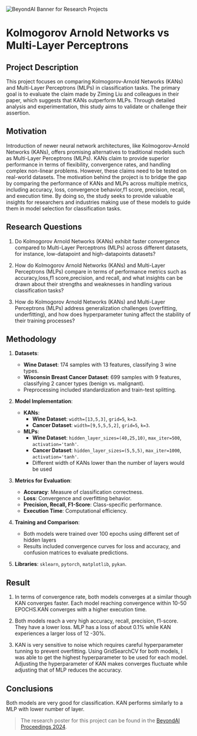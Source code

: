 ![BeyondAI Banner for Research Projects](../BeyondAI_Banner_Research_Projects_2024.png)

# Kolmogorov Arnold Networks vs Multi-Layer Perceptrons 

## Project Description
This project focuses on comparing Kolmogorov-Arnold Networks (KANs) and Multi-Layer Perceptrons (MLPs) in classification tasks. The primary goal is to evaluate the claim made by Ziming Liu and colleagues in their paper, which suggests that KANs outperform MLPs. Through detailed analysis and experimentation, this study aims to validate or challenge their assertion.


## Motivation
Introduction of newer neural network architectures, like Kolmogorov-Arnold Networks (KANs), offers promising alternatives to traditional models such as Multi-Layer Perceptrons (MLPs). KANs claim to provide superior performance in terms of flexibility, convergence rates, and handling complex non-linear problems. However, these claims need to be tested on real-world datasets.
The motivation behind the project is to bridge the gap by comparing the performance of KANs and MLPs across multiple metrics, including accuracy, loss, convergence behavior,f1 score, precision, recall, and execution time. By doing so, the study seeks to provide valuable insights for researchers and industries making use of these models to guide them in model selection for classification tasks.
## Research Questions
1. Do Kolmogorov Arnold Networks (KANs) exhibit faster convergence compared to Multi-Layer Perceptrons (MLPs) across different datasets, for instance, low-datapoint and high-datapoints datasets?

2. How do Kolmogorov Arnold Networks (KANs) and Multi-Layer Perceptrons (MLPs) compare in terms of performance metrics such as accuracy,loss,f1 score,precision, and recall, and what insights can be drawn about their strengths and weaknesses in handling various classification tasks?

3. How do Kolmogorov Arnold Networks (KANs) and Multi-Layer Perceptrons (MLPs) address generalization challenges (overfitting, underfitting), and how does hyperparameter tuning affect the stability of their training processes?



## Methodology
1. **Datasets**:  
   - **Wine Dataset**: 174 samples with 13 features, classifying 3 wine types.  
   - **Wisconsin Breast Cancer Dataset**: 699 samples with 9 features, classifying 2 cancer types (benign vs. malignant).  
   - Preprocessing included standardization and train-test splitting.  

2. **Model Implementation**:  
   - **KANs**:  
     - **Wine Dataset**: `width=[13,5,3]`, `grid=5`, `k=3`.  
     - **Cancer Dataset**: `width=[9,5,5,5,2]`, `grid=5`, `k=3`.  
   - **MLPs**:  
     - **Wine Dataset**: `hidden_layer_sizes=(40,25,10)`, `max_iter=500`, `activation='tanh'`.  
     - **Cancer Dataset**: `hidden_layer_sizes=(5,5,5)`, `max_iter=1000`, `activation='tanh'`.  
     - Different width of KANs lower than the number of layers would be used 

3. **Metrics for Evaluation**:  
   - **Accuracy**: Measure of classification correctness.  
   - **Loss**: Convergence and overfitting behavior.  
   - **Precision, Recall, F1-Score**: Class-specific performance.  
   - **Execution Time**: Computational efficiency.  

4. **Training and Comparison**:  
   - Both models were trained over 100 epochs using different set of hidden layers 
   - Results included convergence curves for loss and accuracy, and confusion matrices to evaluate predictions.  

5. **Libraries**: `sklearn`, `pytorch`, `matplotlib`, `pykan`.  

## Result
1. In terms of convergence rate, both models converges at a similar though KAN converges faster. Each model reaching convergence within 10-50 EPOCHS.KAN converges with a higher execution time.

2. Both models reach a very high accuracy, recall, precision, f1-score. They have a lower loss. MLP has a loss of about 0.1% while KAN experiences a larger  loss of 12 -30%.

3. KAN is very sensitive to noise which requires careful hyperparameter tunning to prevent overfitting. Using GridSearchCV for both models, I was able to get the highest hyperparameter to be used for each model. Adjusting the hyperparameter of KAN makes converges 
fluctuate while adjusting that of MLP reduces the accuracy. 
## Conclusions
Both models are very good for classification. KAN performs similarly to  a MLP with lower number of layer.
> The research poster for this project can be found in the [BeyondAI Proceedings 2024](https://thinkingbeyond.education/beyondai_proceedings_2024/).
